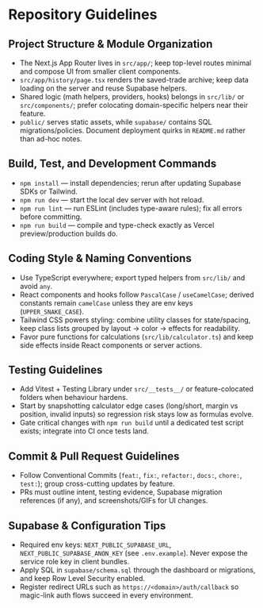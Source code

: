 # Repository Guidelines

## Project Structure & Module Organization
- The Next.js App Router lives in `src/app/`; keep top-level routes minimal and compose UI from smaller client components.
- `src/app/history/page.tsx` renders the saved-trade archive; keep data loading on the server and reuse Supabase helpers.
- Shared logic (math helpers, providers, hooks) belongs in `src/lib/` or `src/components/`; prefer colocating domain-specific helpers near their feature.
- `public/` serves static assets, while `supabase/` contains SQL migrations/policies. Document deployment quirks in `README.md` rather than ad-hoc notes.

## Build, Test, and Development Commands
- `npm install` — install dependencies; rerun after updating Supabase SDKs or Tailwind.
- `npm run dev` — start the local dev server with hot reload.
- `npm run lint` — run ESLint (includes type-aware rules); fix all errors before committing.
- `npm run build` — compile and type-check exactly as Vercel preview/production builds do.

## Coding Style & Naming Conventions
- Use TypeScript everywhere; export typed helpers from `src/lib/` and avoid `any`.
- React components and hooks follow `PascalCase` / `useCamelCase`; derived constants remain `camelCase` unless they are env keys (`UPPER_SNAKE_CASE`).
- Tailwind CSS powers styling: combine utility classes for state/spacing, keep class lists grouped by layout → color → effects for readability.
- Favor pure functions for calculations (`src/lib/calculator.ts`) and keep side effects inside React components or server actions.

## Testing Guidelines
- Add Vitest + Testing Library under `src/__tests__/` or feature-colocated folders when behaviour hardens.
- Start by snapshotting calculator edge cases (long/short, margin vs position, invalid inputs) so regression risk stays low as formulas evolve.
- Gate critical changes with `npm run build` until a dedicated test script exists; integrate into CI once tests land.

## Commit & Pull Request Guidelines
- Follow Conventional Commits (`feat:`, `fix:`, `refactor:`, `docs:`, `chore:`, `test:`); group cross-cutting updates by feature.
- PRs must outline intent, testing evidence, Supabase migration references (if any), and screenshots/GIFs for UI changes.

## Supabase & Configuration Tips
- Required env keys: `NEXT_PUBLIC_SUPABASE_URL`, `NEXT_PUBLIC_SUPABASE_ANON_KEY` (see `.env.example`). Never expose the service role key in client bundles.
- Apply SQL in `supabase/schema.sql` through the dashboard or migrations, and keep Row Level Security enabled.
- Register redirect URLs such as `https://<domain>/auth/callback` so magic-link auth flows succeed in every environment.
